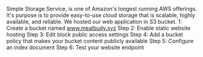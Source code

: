 
Simple Storage Service, is one of Amazon's longest running AWS offerings. It's purpose is to
provide easy-to-use cloud storage that is scalable, highly available, and reliable.
We hosted our web application in S3 bucket.
1: Create a bucket named www.mealbudy.xyz 
Step 2: Enable static website hosting 
Step 3: Edit block public access settings 
Step 4: Add a bucket policy that makes your bucket content publicly available 
Step 5: Configure an index document Step 6: Test your website endpoint 
